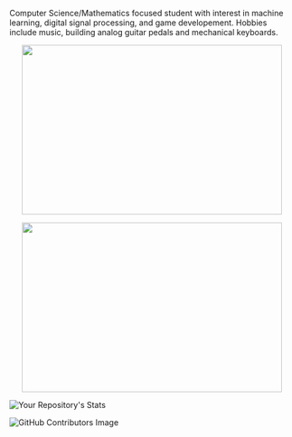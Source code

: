 Computer Science/Mathematics focused student with interest in machine learning, digital signal processing, and game developement. Hobbies include music, building analog guitar pedals and mechanical keyboards.

<p align="center">
  <img width="460" height="300" src="https://github-readme-stats.vercel.app/api?username=bsumser&show_icons=true">
</p>

<p align="center">
  <img width="460" height="300" src="https://github-readme-stats.vercel.app/api/top-langs/?username=bsumser&theme=blue-green">
</p>

![Your Repository's Stats](https://github-readme-stats.vercel.app/api/top-langs/?username=bsumser&theme=blue-green)

![GitHub Contributors Image](https://contrib.rocks/image?repo=bsumser/fourierTransformer)

<!--
**bsumser/bsumser** is a ✨ _special_ ✨ repository because its `README.md` (this file) appears on your GitHub profile.

Here are some ideas to get you started:

- 🔭 I’m currently working on ...
- 🌱 I’m currently learning ...
- 👯 I’m looking to collaborate on ...
- 🤔 I’m looking for help with ...
- 💬 Ask me about ...
- 📫 How to reach me: ...
- 😄 Pronouns: ...
- ⚡ Fun fact: ...
-->

